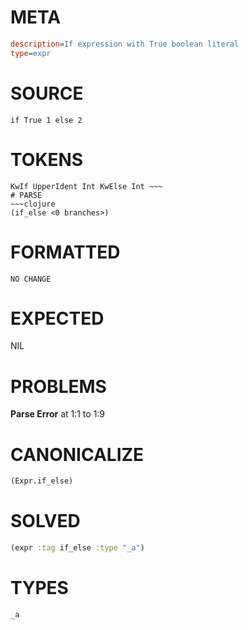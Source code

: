 # META
~~~ini
description=If expression with True boolean literal
type=expr
~~~
# SOURCE
~~~roc
if True 1 else 2
~~~
# TOKENS
~~~text
KwIf UpperIdent Int KwElse Int ~~~
# PARSE
~~~clojure
(if_else <0 branches>)
~~~
# FORMATTED
~~~roc
NO CHANGE
~~~
# EXPECTED
NIL
# PROBLEMS
**Parse Error**
at 1:1 to 1:9

# CANONICALIZE
~~~clojure
(Expr.if_else)
~~~
# SOLVED
~~~clojure
(expr :tag if_else :type "_a")
~~~
# TYPES
~~~roc
_a
~~~
